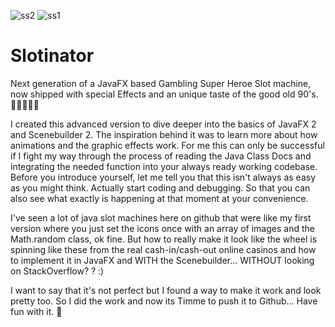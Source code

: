 ![ss2](https://user-images.githubusercontent.com/83019866/172025888-868bd4b4-b855-4f25-a603-c43159252859.png)
![ss1](https://user-images.githubusercontent.com/83019866/172025889-eac377c4-c2b6-4a18-9525-fe4989db1309.png)

# Slotinator
Next generation of a JavaFX based Gambling Super Heroe Slot machine, now shipped with special Effects and an unique taste of the good old 90's. 🎰🦹🏻‍♂️👾

I created this advanced version to dive deeper into the basics of JavaFX 2 and Scenebuilder 2. The inspiration behind it was to learn more about how animations and the graphic effects work. For me this can only be successful if I fight my way through the process of reading the Java Class Docs and integrating the needed function into your always ready working codebase. Before you introduce yourself, let me tell you that this isn't always as easy as you might think. Actually start coding and debugging. So that you can also see what exactly is happening at that moment at your convenience.

I've seen a lot of java slot machines here on github that were like my first version where you just set the icons once with an array of images and the Math.random class, ok fine. But how to really make it look like the wheel is spinning like these from the real cash-in/cash-out online casinos and how to implement it in JavaFX and WITH the Scenebuilder... WITHOUT looking on StackOverflow? ? :)

I want to say that it's not perfect but I found a way to make it work and look pretty too. So I did the work and now its Timme to push it to Github... Have fun with it. 🤖
